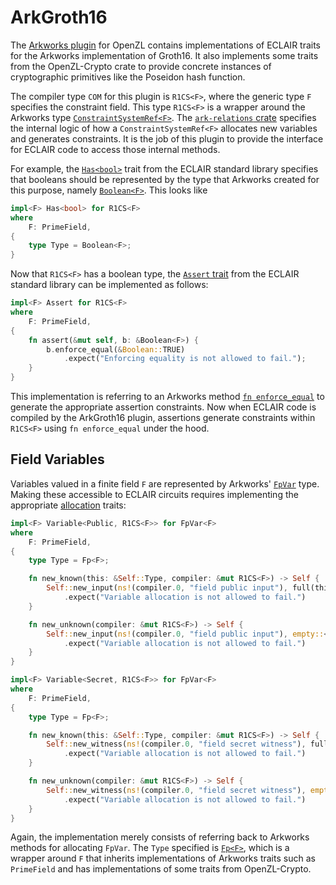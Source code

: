 # ArkGroth16

The [Arkworks plugin](https://github.com/openzklib/openzl/tree/main/plugins/arkworks/src) for OpenZL contains implementations of ECLAIR traits for the Arkworks implementation of Groth16. It also implements some traits from the OpenZL-Crypto crate to provide concrete instances of cryptographic primitives like the Poseidon hash function.

The compiler type `COM` for this plugin is `R1CS<F>`, where the generic type `F` specifies the constraint field. This type `R1CS<F>` is a wrapper around the Arkworks type [`ConstraintSystemRef<F>`](https://docs.rs/ark-relations/latest/ark_relations/r1cs/enum.ConstraintSystemRef.html). The [`ark-relations` crate](https://docs.rs/ark-relations/) specifies the internal logic of how a `ConstraintSystemRef<F>` allocates new variables and generates constraints. It is the job of this plugin to provide the interface for ECLAIR code to access those internal methods.

For example, the [`Has<bool>`](./std/bool.md) trait from the ECLAIR standard library specifies that booleans should be represented by the type that Arkworks created for this purpose, namely [`Boolean<F>`](https://docs.rs/ark-r1cs-std/latest/ark_r1cs_std/bits/boolean/enum.Boolean.html). This looks like
```rust
impl<F> Has<bool> for R1CS<F>
where
    F: PrimeField,
{
    type Type = Boolean<F>;
}
```
Now that `R1CS<F>` has a boolean type, the [`Assert` trait](./std/bool.md) from the ECLAIR standard library can be implemented as follows:
```rust
impl<F> Assert for R1CS<F>
where
    F: PrimeField,
{
    fn assert(&mut self, b: &Boolean<F>) {
        b.enforce_equal(&Boolean::TRUE)
            .expect("Enforcing equality is not allowed to fail.");
    }
}
```
This implementation is referring to an Arkworks method [`fn enforce_equal`](https://docs.rs/ark-r1cs-std/latest/ark_r1cs_std/eq/trait.EqGadget.html#method.enforce_equal) to generate the appropriate assertion constraints. Now when ECLAIR code is compiled by the ArkGroth16 plugin, assertions generate constraints within `R1CS<F>` using `fn enforce_equal` under the hood.

## Field Variables

Variables valued in a finite field `F` are represented by Arkworks' [`FpVar`](https://docs.rs/ark-r1cs-std/latest/ark_r1cs_std/fields/fp/enum.FpVar.html) type. Making these accessible to ECLAIR circuits requires implementing the appropriate [allocation](alloc.md) traits:
```rust
impl<F> Variable<Public, R1CS<F>> for FpVar<F>
where
    F: PrimeField,
{
    type Type = Fp<F>;

    fn new_known(this: &Self::Type, compiler: &mut R1CS<F>) -> Self {
        Self::new_input(ns!(compiler.0, "field public input"), full(this.0))
            .expect("Variable allocation is not allowed to fail.")
    }

    fn new_unknown(compiler: &mut R1CS<F>) -> Self {
        Self::new_input(ns!(compiler.0, "field public input"), empty::<F>)
            .expect("Variable allocation is not allowed to fail.")
    }
}

impl<F> Variable<Secret, R1CS<F>> for FpVar<F>
where
    F: PrimeField,
{
    type Type = Fp<F>;

    fn new_known(this: &Self::Type, compiler: &mut R1CS<F>) -> Self {
        Self::new_witness(ns!(compiler.0, "field secret witness"), full(this.0))
            .expect("Variable allocation is not allowed to fail.")
    }

    fn new_unknown(compiler: &mut R1CS<F>) -> Self {
        Self::new_witness(ns!(compiler.0, "field secret witness"), empty::<F>)
            .expect("Variable allocation is not allowed to fail.")
    }
}
```

Again, the implementation merely consists of referring back to Arkworks methods for allocating `FpVar`. The `Type` specified is [`Fp<F>`](https://github.com/openzklib/openzl/blob/main/plugins/arkworks/src/constraint/fp.rs), which is a wrapper around `F` that inherits implementations of Arkworks traits such as `PrimeField` and has implementations of some traits from OpenZL-Crypto.